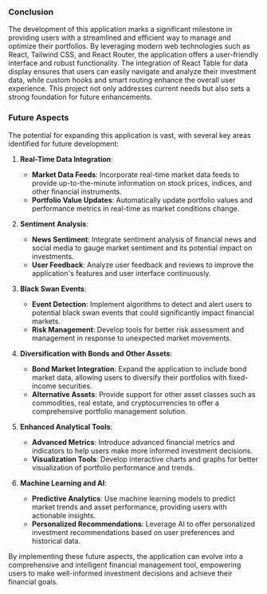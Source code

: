 ### Conclusion

The development of this application marks a significant milestone in providing users with a streamlined and efficient way to manage and optimize their portfolios. By leveraging modern web technologies such as React, Tailwind CSS, and React Router, the application offers a user-friendly interface and robust functionality. The integration of React Table for data display ensures that users can easily navigate and analyze their investment data, while custom hooks and smart routing enhance the overall user experience. This project not only addresses current needs but also sets a strong foundation for future enhancements.

### Future Aspects

The potential for expanding this application is vast, with several key areas identified for future development:

1. **Real-Time Data Integration**:
   - **Market Data Feeds**: Incorporate real-time market data feeds to provide up-to-the-minute information on stock prices, indices, and other financial instruments.
   - **Portfolio Value Updates**: Automatically update portfolio values and performance metrics in real-time as market conditions change.

2. **Sentiment Analysis**:
   - **News Sentiment**: Integrate sentiment analysis of financial news and social media to gauge market sentiment and its potential impact on investments.
   - **User Feedback**: Analyze user feedback and reviews to improve the application's features and user interface continuously.

3. **Black Swan Events**:
   - **Event Detection**: Implement algorithms to detect and alert users to potential black swan events that could significantly impact financial markets.
   - **Risk Management**: Develop tools for better risk assessment and management in response to unexpected market movements.

4. **Diversification with Bonds and Other Assets**:
   - **Bond Market Integration**: Expand the application to include bond market data, allowing users to diversify their portfolios with fixed-income securities.
   - **Alternative Assets**: Provide support for other asset classes such as commodities, real estate, and cryptocurrencies to offer a comprehensive portfolio management solution.

5. **Enhanced Analytical Tools**:
   - **Advanced Metrics**: Introduce advanced financial metrics and indicators to help users make more informed investment decisions.
   - **Visualization Tools**: Develop interactive charts and graphs for better visualization of portfolio performance and trends.

6. **Machine Learning and AI**:
   - **Predictive Analytics**: Use machine learning models to predict market trends and asset performance, providing users with actionable insights.
   - **Personalized Recommendations**: Leverage AI to offer personalized investment recommendations based on user preferences and historical data.

By implementing these future aspects, the application can evolve into a comprehensive and intelligent financial management tool, empowering users to make well-informed investment decisions and achieve their financial goals.